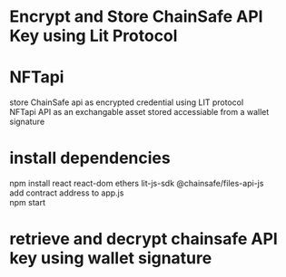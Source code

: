 # Encrypt and Store ChainSafe API Key using Lit Protocol<br />
# NFTapi<br />
store ChainSafe api as encrypted credential using LIT protocol<br />
NFTapi API as an exchangable asset stored accessiable from a wallet signature<br />

# install dependencies<br />
npm install react react-dom ethers lit-js-sdk @chainsafe/files-api-js<br />
add contract address to app.js<br />
npm start<br />

# retrieve and decrypt chainsafe API key using wallet signature


